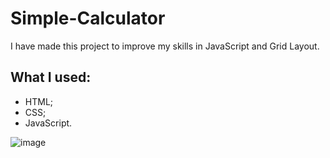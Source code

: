# Simple-Calculator

I have made this project to improve my skills in JavaScript and Grid Layout.

## What I used:
* HTML;
* CSS;
* JavaScript.

![image](https://user-images.githubusercontent.com/79049461/138741117-fc2fc959-a284-4d43-9844-7287c3e8bd74.png)

